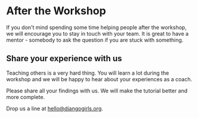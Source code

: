 # After the Workshop

If you don't mind spending some time helping people after the workshop, we will encourage you to stay in touch with your team. It is great to have a mentor - somebody to ask the question if you are stuck with something.

## Share your experience with us

Teaching others is a very hard thing. You will learn a lot during the workshop and we will be happy to hear about your experiences as a coach.

Please share all your findings with us. We will make the tutorial better and more complete.

Drop us a line at hello@djangogirls.org.


